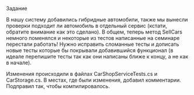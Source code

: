 Задание

В нашу систему добавились гибридные автомобили, также мы вынесли проверки подходит ли автомобиль в отдельный сервис (кстати, обратите внимание как это сделано). В общем, теперь метод SellCars немного поменялся и некоторые из тестов написанные на семинаре перестали работать! Нужно исправить сломанные тесты и дописать новые тесты которые бы покрывали добавившийся функционал (в идеале перепишите тесты так как они написаны ближе к концу, а не как в начале).

Изменения происходили в файлах CarShopServiceTests.cs и CarStorage.cs.
В местах, где были изменения, добавил комментарии. Подправил так, чтобы компилировалось.
